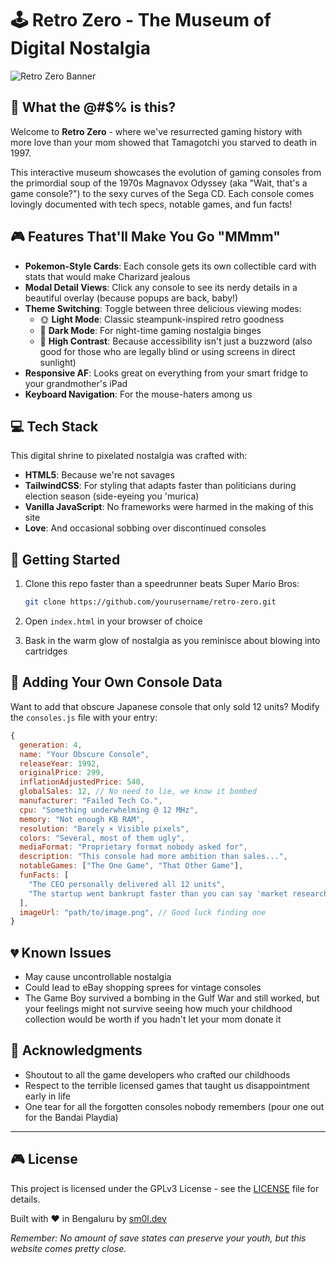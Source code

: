 # 🕹️ Retro Zero - The Museum of Digital Nostalgia

![Retro Zero Banner](https://arcade.sm0l.dev/assets/images/arcade-zero-dark.jpg)

## 💾 What the @#$% is this?

Welcome to **Retro Zero** - where we've resurrected gaming history with more love than your mom showed that Tamagotchi you starved to death in 1997.

This interactive museum showcases the evolution of gaming consoles from the primordial soup of the 1970s Magnavox Odyssey (aka "Wait, that's a game console?") to the sexy curves of the Sega CD. Each console comes lovingly documented with tech specs, notable games, and fun facts!

## 🎮 Features That'll Make You Go "MMmm"

- **Pokemon-Style Cards**: Each console gets its own collectible card with stats that would make Charizard jealous
- **Modal Detail Views**: Click any console to see its nerdy details in a beautiful overlay (because popups are back, baby!)
- **Theme Switching**: Toggle between three delicious viewing modes:
  - 🌞 **Light Mode**: Classic steampunk-inspired retro goodness
  - 🌙 **Dark Mode**: For night-time gaming nostalgia binges
  - 🔳 **High Contrast**: Because accessibility isn't just a buzzword (also good for those who are legally blind or using screens in direct sunlight)
- **Responsive AF**: Looks great on everything from your smart fridge to your grandmother's iPad
- **Keyboard Navigation**: For the mouse-haters among us

## 💻 Tech Stack

This digital shrine to pixelated nostalgia was crafted with:

- **HTML5**: Because we're not savages
- **TailwindCSS**: For styling that adapts faster than politicians during election season (side-eyeing you 'murica)
- **Vanilla JavaScript**: No frameworks were harmed in the making of this site
- **Love**: And occasional sobbing over discontinued consoles

## 🚀 Getting Started

1. Clone this repo faster than a speedrunner beats Super Mario Bros:
   ```bash
   git clone https://github.com/yourusername/retro-zero.git
   ```

2. Open `index.html` in your browser of choice 

3. Bask in the warm glow of nostalgia as you reminisce about blowing into cartridges

## 📱 Adding Your Own Console Data

Want to add that obscure Japanese console that only sold 12 units? Modify the `consoles.js` file with your entry:

```javascript
{
  generation: 4,
  name: "Your Obscure Console",
  releaseYear: 1992,
  originalPrice: 299,
  inflationAdjustedPrice: 540,
  globalSales: 12, // No need to lie, we know it bombed
  manufacturer: "Failed Tech Co.",
  cpu: "Something underwhelming @ 12 MHz",
  memory: "Not enough KB RAM",
  resolution: "Barely × Visible pixels",
  colors: "Several, most of them ugly",
  mediaFormat: "Proprietary format nobody asked for",
  description: "This console had more ambition than sales...",
  notableGames: ["The One Game", "That Other Game"],
  funFacts: [
    "The CEO personally delivered all 12 units",
    "The startup went bankrupt faster than you can say 'market research'"
  ],
  imageUrl: "path/to/image.png", // Good luck finding one
}
```

## 💔 Known Issues

- May cause uncontrollable nostalgia
- Could lead to eBay shopping sprees for vintage consoles
- The Game Boy survived a bombing in the Gulf War and still worked, but your feelings might not survive seeing how much your childhood collection would be worth if you hadn't let your mom donate it

## 🙏 Acknowledgments

- Shoutout to all the game developers who crafted our childhoods
- Respect to the terrible licensed games that taught us disappointment early in life
- One tear for all the forgotten consoles nobody remembers (pour one out for the Bandai Playdia)

---

## 🎮 License

This project is licensed under the GPLv3 License - see the [LICENSE](LICENSE) file for details.

Built with ❤️ in Bengaluru by [sm0l.dev](https://sm0l.dev)

*Remember: No amount of save states can preserve your youth, but this website comes pretty close.*
